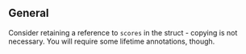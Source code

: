 ## General

Consider retaining a reference to `scores` in the struct - copying is not
necessary. You will require some lifetime annotations, though.
